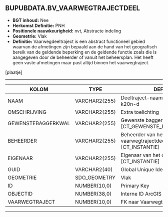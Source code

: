 ﻿## BUPUBDATA.BV_VAARWEGTRAJECTDEEL


* __BGT inhoud:__ Nee
* __Herkomst Definitie:__ PNH
* __Positionele nauwkeurigheid:__ nvt, Abstracte indeling
* __Geometrie:__ Vlak
* __Definitie:__
Vaarwegdeeltraject is een abstract functioneel gebied waarvan
de afmetingen zijn bepaald aan de hand van het geografisch
bereik van de geldende beperking en de geldende functie
zoals die is aangegeven door de beheerder of vanuit het
beheersplan. Het heeft geen vaste afmetingen maar past
altijd binnen het vaarwegtraject.


[plaatje]

***

|KOLOM                               |TYPE              |DEFINITIE|
|------                              |----              |-----    |
|NAAM                                |VARCHAR2(255)     |Deeltraject-naam, bijvoorbeeld k20n-d||
|OMSCHRIJVING                        |VARCHAR2(255)     |Extra toelichting|
|GEWENSTEBAGGERKWAL                  |VARCHAR2(255)     |Gewenste baggerkwaliteit, keuzelijst [CT_GEWENSTE_BAGGERKWALITEIT]|
|BEHEERDER                           |VARCHAR2(255)     |Beheerder van het vaarwegtrajectdeel, keuzelijst [CT_INSTANTIE]|
|EIGENAAR                            |VARCHAR2(255)     |Eigenaar van het object, keuzelijst [CT_INSTANTIE]|
|GUID                                |VARCHAR2(40)      |Global Unique Identifier|
|GEOMETRIE                           |SDO_GEOMETRY      |Vlak|
|ID                                  |NUMBER(10,0)      |Primary Key|
|OBJECTID                            |NUMBER(38,0)   |Interne ID ArcGIS|
|VAARWEGTRAJECT                      |NUMBER(10,0)      |FK naar Vaarwegtraject|

***
